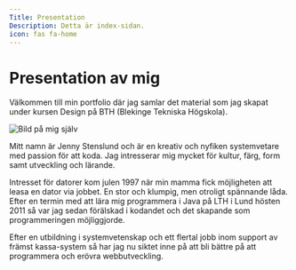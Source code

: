 ```yaml
---
Title: Presentation
Description: Detta är index-sidan.
icon: fas fa-home
---
```


Presentation av mig
==========================

Välkommen till min portfolio där jag samlar det material som jag skapat under kursen Design på BTH (Blekinge Tekniska Högskola).

![Bild på mig själv](image/jenny.png "Me")

Mitt namn är Jenny Stenslund och är en kreativ och nyfiken systemvetare med passion för att koda.
Jag intresserar mig mycket för kultur, färg, form samt utveckling och lärande.

Intresset för datorer kom julen 1997 när min mamma fick möjligheten att leasa en dator via jobbet. En stor och klumpig, men otroligt spännande låda. Efter en termin med att lära mig programmera i Java på LTH i Lund hösten 2011 så var jag sedan förälskad i kodandet och det skapande som programmeringen möjliggjorde.

Efter en utbildning i systemvetenskap och ett flertal jobb inom support av främst kassa-system så har jag nu siktet inne på att bli bättre på att programmera och erövra webbutveckling.

